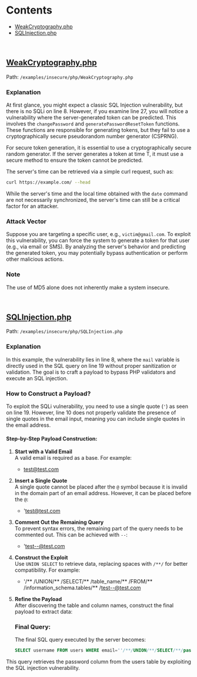 # Contents

- [WeakCryptography.php](#weakcryptographyphp)
- [SQLInjection.php](#sqlinjectionphp)

&nbsp;

## [WeakCryptography.php](../../examples/insecure/php/WeakCryptography.php)

Path: `/examples/insecure/php/WeakCryptography.php`

### Explanation

At first glance, you might expect a classic SQL Injection vulnerability, but there is no SQLi on line 8. However, if you examine line 27, you will notice a vulnerability where the server-generated token can be predicted. This involves the `changePassword` and `generatePasswordResetToken` functions. These functions are responsible for generating tokens, but they fail to use a cryptographically secure pseudorandom number generator (CSPRNG).

For secure token generation, it is essential to use a cryptographically secure random generator. If the server generates a token at time T, it must use a secure method to ensure the token cannot be predicted.

The server's time can be retrieved via a simple curl request, such as:
```bash
curl https://example.com/ --head
```
While the server's time and the local time obtained with the `date` command are not necessarily synchronized, the server's time can still be a critical factor for an attacker.

### Attack Vector
Suppose you are targeting a specific user, e.g., `victim@gmail.com`. To exploit this vulnerability, you can force the system to generate a token for that user (e.g., via email or SMS). By analyzing the server's behavior and predicting the generated token, you may potentially bypass authentication or perform other malicious actions.

### Note
The use of MD5 alone does not inherently make a system insecure.

&nbsp;


## [SQLInjection.php](../../examples/insecure/php/SQLInjection.php)

Path: `/examples/insecure/php/SQLInjection.php`

### Explanation

In this example, the vulnerability lies in line 8, where the `mail` variable is directly used in the SQL query on line 19 without proper sanitization or validation. The goal is to craft a payload to bypass PHP validators and execute an SQL injection.

### How to Construct a Payload?

To exploit the SQLi vulnerability, you need to use a single quote (`'`) as seen on line 19. However, line 10 does not properly validate the presence of single quotes in the email input, meaning you can include single quotes in the email address.

#### Step-by-Step Payload Construction:

1. **Start with a Valid Email**  
   A valid email is required as a base. For example:  
    - test@test.com

2. **Insert a Single Quote**  
A single quote cannot be placed after the `@` symbol because it is invalid in the domain part of an email address. However, it can be placed before the `@`:  

    - 'test@test.com

3. **Comment Out the Remaining Query**  
To prevent syntax errors, the remaining part of the query needs to be commented out. This can be achieved with `--`:  
    - 'test--@test.com

4. **Construct the Exploit**  
Use `UNION SELECT` to retrieve data, replacing spaces with `/**/` for better compatibility. For example:  
    - '/** /UNION/** /SELECT/** /table_name/** /FROM/** /information_schema.tables/** /test--@test.com

5. **Refine the Payload**  
After discovering the table and column names, construct the final payload to extract data:  

    ### Final Query:
    The final SQL query executed by the server becomes:
    ```sql
    SELECT username FROM users WHERE email=''/**/UNION/**/SELECT/**/password/**/FROM/**/users/**/--'@test.com' LIMIT 1
    ```
This query retrieves the password column from the users table by exploiting the SQL injection vulnerability.

&nbsp;


